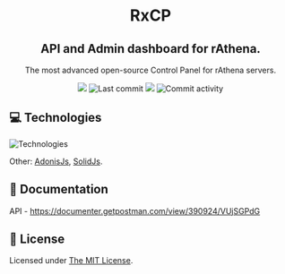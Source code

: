 <h1 align="center">RxCP</h1>
<h2 align="center">API and Admin dashboard for rAthena.</h2>
<p align="center">The most advanced open-source Control Panel for rAthena servers.</p>

<p align="center">
  <img src="https://img.shields.io/github/workflow/status/RxCP/rxcp/CI?style=flat-square&logo=appveyor">
  <img src="https://img.shields.io/github/last-commit/RxCP/rxcp.svg?style=flat-square&logo=appveyor" alt="Last commit">
  <img src="https://img.shields.io/github/package-json/v/RXCP/rxcp?style=flat-square&logo=appveyor">
  <img src="https://img.shields.io/github/license/RxCP/rxcp?style=flat-square&logo=appveyor" alt="Commit activity">
</p>


## 💻 Technologies
![Technologies](https://skillicons.dev/icons?i=redis,mysql,nodejs,typescript,html,css,tailwindcss,astro)

Other: [AdonisJs](https://adonisjs.com/), [SolidJs](https://www.solidjs.com/).


## 📘 Documentation
API - https://documenter.getpostman.com/view/390924/VUjSGPdG

## 📄 License
Licensed under [The MIT License](https://opensource.org/licenses/MIT).
